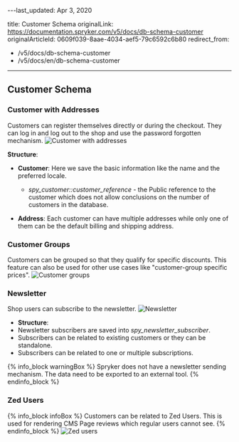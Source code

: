 ---last_updated: Apr 3, 2020

title: Customer Schema
originalLink: https://documentation.spryker.com/v5/docs/db-schema-customer
originalArticleId: 0609f039-8aae-4034-aef5-79c6592c6b80
redirect_from:
  - /v5/docs/db-schema-customer
  - /v5/docs/en/db-schema-customer
---


## Customer Schema

### Customer with Addresses

Customers can register themselves directly or during the checkout. They can log in and log out to the shop and use the password forgotten mechanism.
![Customer with addresses](https://spryker.s3.eu-central-1.amazonaws.com/docs/Developer+Guide/Database+Schema+Guide/Customer+Schema/customer-with-address.png)

**Structure**:

* **Customer**: Here we save the basic information like the name and the preferred locale.

  - *spy_customer::customer_reference* - the Public reference to the customer which does not allow conclusions on the number of customers in the database.

* **Address**: Each customer can have multiple addresses while only one of them can be the default billing and shipping address.

### Customer Groups

Customers can be grouped so that they qualify for specific discounts. This feature can also be used for other use cases like "customer-group specific prices".
![Customer groups](https://spryker.s3.eu-central-1.amazonaws.com/docs/Developer+Guide/Database+Schema+Guide/Customer+Schema/customer-groups.png)

### Newsletter

Shop users can subscribe to the newsletter.
![Newsletter](https://spryker.s3.eu-central-1.amazonaws.com/docs/Developer+Guide/Database+Schema+Guide/Customer+Schema/newsletter.png)

* **Structure**:
* Newsletter subscribers are saved into *spy_newsletter_subscriber*.
* Subscribers can be related to existing customers or they can be standalone.
* Subscribers can be related to one or multiple subscriptions.

{% info_block warningBox %}
Spryker does not have a newsletter sending mechanism. The data need to be exported to an external tool.
{% endinfo_block %}

### Zed Users

{% info_block infoBox %}
Customers can be related to Zed Users. This is used for rendering CMS Page reviews which regular users cannot see.
{% endinfo_block %}
![Zed users](https://spryker.s3.eu-central-1.amazonaws.com/docs/Developer+Guide/Database+Schema+Guide/Customer+Schema/zed-users.png)
